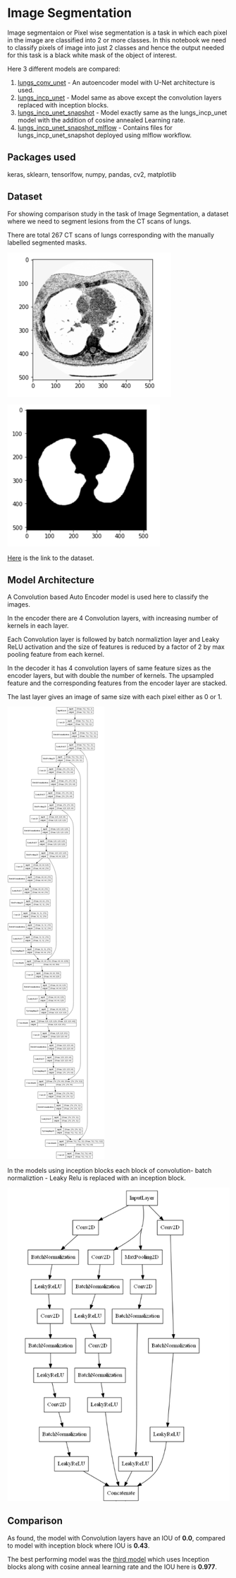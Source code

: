 # Image Segmentation

Image segmentaion or Pixel wise segmentation is a task in which each pixel in the image are classified into 2 or more classes.
In this notebook we need to classify pixels of image into just 2 classes and hence the output needed for this task is a black white mask of the object of interest.

Here 3 different models are compared:
  1.  [lungs_conv_unet](./lungs_conv_unet.ipynb) - An autoencoder model with U-Net architecture is used.
  2.  [lungs_incp_unet](./lungs_incp_unet.ipynb) - Model same as above except the convolution layers replaced with inception blocks.
  3.  [lungs_incp_unet_snapshot](./lungs_incp_unet_snapshot.ipynb) - Model exactly same as the lungs_incp_unet model with the addition of cosine annealed Learning rate. 
  4. [lungs_incp_unet_snapshot_mlflow](./seg_mlflow/) - Contains files for lungs_incp_unet_snapshot deployed using mlflow workflow.

## Packages used

keras, sklearn, tensorlfow, numpy, pandas, cv2, matplotlib

## Dataset

For showing comparison study in the task of Image Segmentation, a dataset where we need to segment lesions from the CT scans of lungs. 

There are total 267 CT scans of lungs corresponding with the manually labelled segmented masks.

![Example Image](../Images/Image_eg.PNG)  

![Example Mask](../Images/mask_eg.PNG)

[Here](https://www.kaggle.com/kmader/finding-lungs-in-ct-data/home) is the link to the dataset.

## Model Architecture

A Convolution based Auto Encoder model is used here to classify the images.

In the encoder there are 4 Convolution layers, with increasing number of kernels in each layer. 

Each Convolution layer is followed by batch normaliztion layer and Leaky ReLU activation and the size of features is reduced by a factor of 2 by max pooling feature from each kernel.

In the decoder it has 4 convolution layers of same feature sizes as the encoder layers, but with double the number of kernels. The upsampled feature and the corresponding features from the encoder layer are stacked.

The last layer  gives an image of same size with each pixel either as 0 or 1.

![Model Architecture](../Images/model_plot_conv.png)

In the models using inception blocks each block of convolution- batch normaliztion - Leaky Relu is replaced with an inception block.

![Inception Block](../Images/Incp_block.png)

## Comparison 

As found, the model with Convolution layers have an IOU of **0.0**, compared to model with inception block where IOU is **0.43**.

The best performing model was the [third model](./lungs_incp_unet_snapshot.ipynb) which uses Inception blocks along with cosine anneal learning rate and the IOU here is **0.977**.

